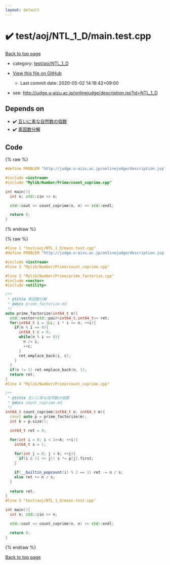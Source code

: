 ```yaml
---
layout: default
---
```


<!-- mathjax config similar to math.stackexchange -->
<script type="text/javascript" async
  src="https://cdnjs.cloudflare.com/ajax/libs/mathjax/2.7.5/MathJax.js?config=TeX-MML-AM_CHTML">
</script>
<script type="text/x-mathjax-config">
  MathJax.Hub.Config({
    TeX: { equationNumbers: { autoNumber: "AMS" }},
    tex2jax: {
      inlineMath: [ ['$','$'] ],
      processEscapes: true
    },
    "HTML-CSS": { matchFontHeight: false },
    displayAlign: "left",
    displayIndent: "2em"
  });
</script>

<script type="text/javascript" src="https://cdnjs.cloudflare.com/ajax/libs/jquery/3.4.1/jquery.min.js"></script>
<script src="https://cdn.jsdelivr.net/npm/jquery-balloon-js@1.1.2/jquery.balloon.min.js" integrity="sha256-ZEYs9VrgAeNuPvs15E39OsyOJaIkXEEt10fzxJ20+2I=" crossorigin="anonymous"></script>
<script type="text/javascript" src="../../../../assets/js/copy-button.js"></script>
<link rel="stylesheet" href="../../../../assets/css/copy-button.css" />


# :heavy_check_mark: test/aoj/NTL_1_D/main.test.cpp

<a href="../../../../index.html">Back to top page</a>

* category: <a href="../../../../index.html#2f883b12bcaccb309536ea11ea7e4a50">test/aoj/NTL_1_D</a>
* <a href="{{ site.github.repository_url }}/blob/master/test/aoj/NTL_1_D/main.test.cpp">View this file on GitHub</a>
    - Last commit date: 2020-05-02 14:18:42+09:00


* see: <a href="http://judge.u-aizu.ac.jp/onlinejudge/description.jsp?id=NTL_1_D">http://judge.u-aizu.ac.jp/onlinejudge/description.jsp?id=NTL_1_D</a>


## Depends on

* :heavy_check_mark: <a href="../../../../library/Mylib/Number/Prime/count_coprime.cpp.html">互いに素な自然数の個数</a>
* :heavy_check_mark: <a href="../../../../library/Mylib/Number/Prime/prime_factorize.cpp.html">素因数分解</a>


## Code

<a id="unbundled"></a>
{% raw %}
```cpp
#define PROBLEM "http://judge.u-aizu.ac.jp/onlinejudge/description.jsp?id=NTL_1_D"

#include <iostream>
#include "Mylib/Number/Prime/count_coprime.cpp"

int main(){
  int n; std::cin >> n;

  std::cout << count_coprime(n, n) << std::endl;

  return 0;
}

```
{% endraw %}

<a id="bundled"></a>
{% raw %}
```cpp
#line 1 "test/aoj/NTL_1_D/main.test.cpp"
#define PROBLEM "http://judge.u-aizu.ac.jp/onlinejudge/description.jsp?id=NTL_1_D"

#include <iostream>
#line 2 "Mylib/Number/Prime/count_coprime.cpp"

#line 2 "Mylib/Number/Prime/prime_factorize.cpp"
#include <vector>
#include <utility>

/**
 * @title 素因数分解
 * @docs prime_factorize.md
 */
auto prime_factorize(int64_t n){
  std::vector<std::pair<int64_t,int64_t>> ret;
  for(int64_t i = 2LL; i * i <= n; ++i){
    if(n % i == 0){
      int64_t c = 0;
      while(n % i == 0){
        n /= i;
        ++c;
      }
      ret.emplace_back(i, c);
    }
  }
  if(n != 1) ret.emplace_back(n, 1);
  return ret;
}
#line 4 "Mylib/Number/Prime/count_coprime.cpp"

/**
 * @title 互いに素な自然数の個数
 * @docs count_coprime.md
 */
int64_t count_coprime(int64_t n, int64_t m){
  const auto p = prime_factorize(m);
  int k = p.size();

  int64_t ret = 0;

  for(int i = 0; i < 1<<k; ++i){
    int64_t s = 1;
    
    for(int j = 0; j < k; ++j){
      if(i & (1 << j)) s *= p[j].first;
    }

    if(__builtin_popcount(i) % 2 == 1) ret -= n / s;
    else ret += n / s;
  }
  
  return ret;
}
#line 5 "test/aoj/NTL_1_D/main.test.cpp"

int main(){
  int n; std::cin >> n;

  std::cout << count_coprime(n, n) << std::endl;

  return 0;
}

```
{% endraw %}

<a href="../../../../index.html">Back to top page</a>

